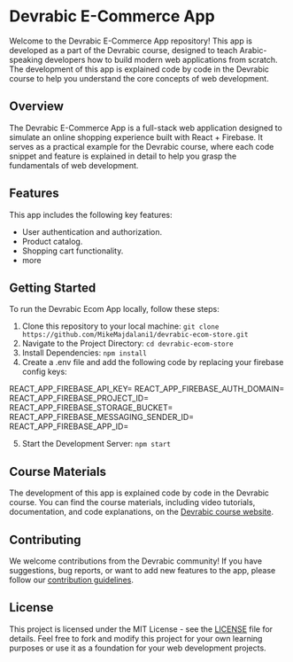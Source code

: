 # Devrabic E-Commerce App

Welcome to the Devrabic E-Commerce App repository! This app is developed as a part of the Devrabic course, designed to teach Arabic-speaking developers how to build modern web applications from scratch. The development of this app is explained code by code in the Devrabic course to help you understand the core concepts of web development.

## Overview

The Devrabic E-Commerce App is a full-stack web application designed to simulate an online shopping experience built with React + Firebase. It serves as a practical example for the Devrabic course, where each code snippet and feature is explained in detail to help you grasp the fundamentals of web development.

## Features

This app includes the following key features:

- User authentication and authorization.
- Product catalog.
- Shopping cart functionality.
- more

## Getting Started

To run the Devrabic Ecom App locally, follow these steps:

1. Clone this repository to your local machine:
   `git clone https://github.com/MikeMajdalani1/devrabic-ecom-store.git`
2. Navigate to the Project Directory:
   `cd devrabic-ecom-store`
3. Install Dependencies:
   `npm install`
4. Create a .env file and add the following code by replacing your firebase config keys:

REACT_APP_FIREBASE_API_KEY=
REACT_APP_FIREBASE_AUTH_DOMAIN=
REACT_APP_FIREBASE_PROJECT_ID=
REACT_APP_FIREBASE_STORAGE_BUCKET=
REACT_APP_FIREBASE_MESSAGING_SENDER_ID=
REACT_APP_FIREBASE_APP_ID=

5. Start the Development Server:
   `npm start`

## Course Materials

The development of this app is explained code by code in the Devrabic course. You can find the course materials, including video tutorials, documentation, and code explanations, on the [Devrabic course website](https://devrabic.com).

## Contributing

We welcome contributions from the Devrabic community! If you have suggestions, bug reports, or want to add new features to the app, please follow our [contribution guidelines](CONTRIBUTING.md).

## License

This project is licensed under the MIT License - see the [LICENSE](LICENSE) file for details. Feel free to fork and modify this project for your own learning purposes or use it as a foundation for your web development projects.
